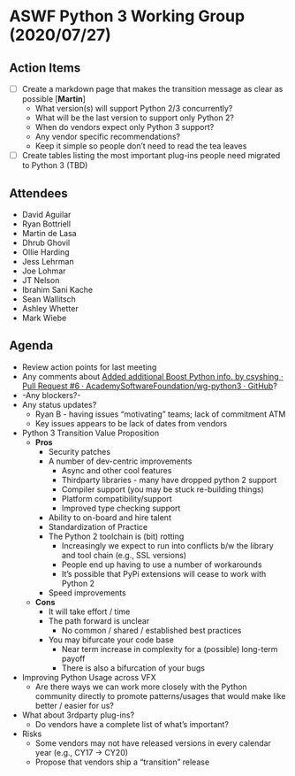 # ASWF Python 3 Working Group (2020/07/27)
## Action Items
- [ ] Create a markdown page that makes the transition message as clear as possible [**Martin**]
	* What version(s) will support Python 2/3 concurrently?
	* What will be the last version to support only Python 2?
	* When do vendors expect only Python 3 support?
	* Any vendor specific recommendations?
	* Keep it simple so people don’t need to read the tea leaves
- [ ] Create tables listing the most important plug-ins people need migrated to Python 3 (TBD)

## Attendees
* David Aguilar 
* Ryan Bottriell
* Martin de Lasa 
* Dhrub Ghovil
* Ollie Harding
* Jess Lehrman
* Joe Lohmar
* JT Nelson
* Ibrahim Sani Kache
* Sean Wallitsch
* Ashley Whetter
* Mark Wiebe

## Agenda
* Review action points for last meeting
* Any comments about [Added additional Boost Python info. by csyshing · Pull Request #6 · AcademySoftwareFoundation/wg-python3 · GitHub](https://github.com/AcademySoftwareFoundation/wg-python3/pull/6/files)?
* -Any blockers?-
* Any status updates?
	* Ryan B - having issues “motivating” teams; lack of commitment ATM
	* Key issues appears to be lack of dates from vendors
* Python 3 Transition Value Proposition
	* **Pros**
		* Security patches
		* A number of dev-centric improvements
			* Async and other cool features
			* Thirdparty libraries - many have dropped python 2 support
			* Compiler support (you may be stuck re-building things)
			* Platform compatibility/support
			* Improved type checking support
		* Ability to on-board and hire talent
		* Standardization of Practice
		* The Python 2 toolchain is (bit) rotting
			* Increasingly we expect to run into conflicts b/w the library and tool chain (e.g., SSL versions)
			* People end up having to use a number of workarounds
			* It’s possible that PyPi extensions will cease to work with Python 2
		* Speed improvements
	* **Cons**
		* It will take effort / time
		* The path forward is unclear
			* No common / shared / established best practices
		* You may bifurcate your code base
			* Near term increase in complexity for a (possible) long-term payoff
			* There is also a bifurcation of your bugs
* Improving Python Usage across VFX
	* Are there ways we can work more closely with the Python community directly to promote patterns/usages that would make like better / easier for us?
* What about 3rdparty plug-ins?
	* Do vendors have a complete list of what’s important? 
* Risks
	* Some vendors may not have released versions in every calendar year (e.g., CY17 -> CY20)
	* Propose that vendors ship a “transition” release
